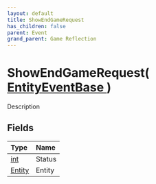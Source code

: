```yaml
---
layout: default
title: ShowEndGameRequest
has_children: false
parent: Event
grand_parent: Game Reflection
---
```

# ShowEndGameRequest( [ EntityEventBase ](/docs/game-reflection/events/entity_event_base) )
Description 

## Fields

| Type | Name |
|:-------------|:--------------|
| [int](/docs/game-reflection/enums/int) | Status |
| [Entity](/docs/game-reflection/classes/entity) | Entity |

